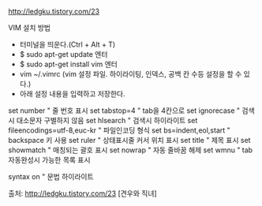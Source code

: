  http://ledgku.tistory.com/23
 
 VIM 설치 방법

- 터미널을 띄운다.(Ctrl + Alt + T)
- $ sudo apt-get update 엔터
- $ sudo apt-get install vim 엔터
- vim ~/.vimrc (vim 설정 파일. 하이라이팅, 인덱스, 공백 칸 수등 설정을 할 수 있다.)
- 아래 설정 내용을 입력하고 저장한다.


set number            " 줄 번호 표시
set tabstop=4         " tab을 4칸으로
set ignorecase      " 검색시 대소문자 구별하지 않음
set hlsearch         " 검색시 하이라이트
set fileencodings=utf-8,euc-kr    " 파일인코딩 형식
set bs=indent,eol,start    " backspace 키 사용
set ruler              " 상태표시줄 커서 위치 표시
set title               " 제목 표시
set showmatch    " 매칭되는 괄호 표시
set nowrap         " 자동 줄바꿈 해제
set wmnu           " tab 자동완성시 가능한 목록 표시

syntax on        " 문법 하이라이트


출처: http://ledgku.tistory.com/23 [견우와 직녀]
